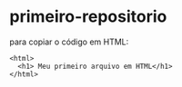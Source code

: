 # primeiro-repositorio

para copiar o código em HTML:
```
<html>
  <h1> Meu primeiro arquivo em HTML</h1>
</html>
```

